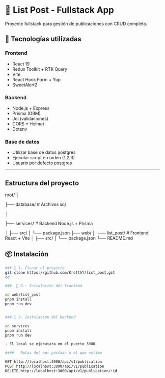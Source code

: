 # 📝 List Post - Fullstack App

Proyecto fullstack para gestión de publicaciones con CRUD completo.

## 🧩 Tecnologías utilizadas

### Frontend

- React 19
- Redux Toolkit + RTK Query
- Vite
- React Hook Form + Yup
- SweetAlert2

### Backend

- Node.js + Express
- Prisma (ORM)
- Joi (validaciones)
- CORS + Helmet
- Dotenv
  
### Base de datos

- Utilizar base de datos postgres
- Ejecutar script en orden (1,2,3)
- Usuario por defecto postgres



---

## Estructura del proyecto

root/
│

├── database/             # Archivos sql

│

├── services/             # Backend Node.js + Prisma

│   ├── src/
│   └── package.json
├── web/
│   └── list_post/        # Frontend React + Vite
│       ├── src/
│       └── package.json
└── README.md


## 📦 Instalación

```bash
### 🔹 1. Clonar el proyecto
git clone https://github.com/KrotthY/list_post.git
cd 

###  🔹 2.- Instalación del frontend

cd web/list_post
pnpm install
pnpm run dev


### 🔹 3- Instalacion del backend

cd services
pnpm install
pnpm run dev

- El local se ejecutara en el puerto 3000

####   Rutas del api postman o el que estime

GET http://localhost:3000/api/v1/publication
POST http://localhost:3000/api/v1/publication
DELETE http://localhost:3000/api/v1/publication/:id

